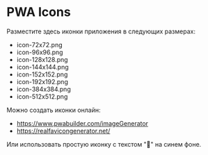 # PWA Icons

Разместите здесь иконки приложения в следующих размерах:

- icon-72x72.png
- icon-96x96.png
- icon-128x128.png
- icon-144x144.png
- icon-152x152.png
- icon-192x192.png
- icon-384x384.png
- icon-512x512.png

Можно создать иконки онлайн:
- https://www.pwabuilder.com/imageGenerator
- https://realfavicongenerator.net/

Или использовать простую иконку с текстом "🥋" на синем фоне.
